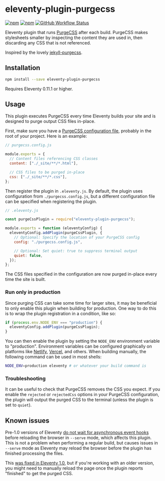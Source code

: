 # eleventy-plugin-purgecss

[![npm](https://img.shields.io/npm/v/eleventy-plugin-purgecss?style=for-the-badge)](https://www.npmjs.com/package/eleventy-plugin-purgecss)
[![npm](https://img.shields.io/npm/dw/eleventy-plugin-purgecss?style=for-the-badge)](https://www.npmjs.com/package/eleventy-plugin-purgecss)
[![GitHub Workflow Status](https://img.shields.io/github/actions/workflow/status/proog/eleventy-plugin-purgecss/npm-test.yml?branch=main&style=for-the-badge)](https://github.com/proog/eleventy-plugin-purgecss/actions/workflows/npm-test.yml)

Eleventy plugin that runs [PurgeCSS](https://purgecss.com/) after each build. PurgeCSS makes stylesheets smaller by inspecting the content they are used in, then discarding any CSS that is not referenced.

Inspired by the lovely [jekyll-purgecss](https://github.com/mhanberg/jekyll-purgecss).

## Installation

```sh
npm install --save eleventy-plugin-purgecss
```

Requires Eleventy 0.11.1 or higher.

## Usage

This plugin executes PurgeCSS every time Eleventy builds your site and is designed to purge output CSS files in-place.

First, make sure you have a [PurgeCSS configuration file](https://purgecss.com/configuration.html), probably in the root of your project. Here is an example:

```js
// purgecss.config.js

module.exports = {
  // Content files referencing CSS classes
  content: ["./_site/**/*.html"],

  // CSS files to be purged in-place
  css: ["./_site/**/*.css"],
};
```

Then register the plugin in `.eleventy.js`. By default, the plugin uses configuration from `./purgecss.config.js`, but a different configuration file can be specified when registering the plugin.

```js
// .eleventy.js

const purgeCssPlugin = require("eleventy-plugin-purgecss");

module.exports = function (eleventyConfig) {
  eleventyConfig.addPlugin(purgeCssPlugin, {
    // Optional: Specify the location of your PurgeCSS config
    config: "./purgecss.config.js",

    // Optional: Set quiet: true to suppress terminal output
    quiet: false,
  });
};
```

The CSS files specified in the configuration are now purged in-place every time the site is built.

### Run only in production

Since purging CSS can take some time for larger sites, it may be beneficial to only enable this plugin when building for production. One way to do this is to wrap the plugin registration in a condition, like so:

```js
if (process.env.NODE_ENV === "production") {
  eleventyConfig.addPlugin(purgeCssPlugin);
}
```

You can then enable the plugin by setting the `NODE_ENV` environment variable to "production". Environment variables can be configured graphically on platforms like [Netlify](https://www.netlify.com/), [Vercel](https://vercel.com/), and others. When building manually, the following command can be used in most shells:

```sh
NODE_ENV=production eleventy # or whatever your build command is
```

### Troubleshooting

It can be useful to check that PurgeCSS removes the CSS you expect. If you enable the `rejected` or `rejectedCss` options in your PurgeCSS configuration, the plugin will output the purged CSS to the terminal (unless the plugin is set to `quiet`).

## Known issues

Pre-1.0 versions of Eleventy [do not wait for asynchronous event hooks](https://github.com/11ty/11ty-website/pull/562#issuecomment-647008047) before reloading the browser in `--serve` mode, which affects this plugin. This is not a problem when performing a regular build, but causes issues in `--serve` mode as Eleventy may reload the browser before the plugin has finished processing the files.

This [was fixed in Eleventy 1.0](https://www.11ty.dev/docs/events/), but if you're working with an older version, you might need to manually reload the page once the plugin reports "finished" to get the purged CSS.
